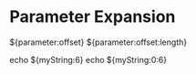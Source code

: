 # Parameter Expansion

${parameter:offset}
${parameter:offset:length}

echo ${myString:6}
echo ${myString:0:6}
